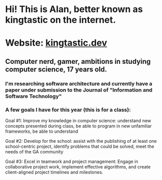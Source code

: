 # Hi! This is Alan, better known as kingtastic on the internet.
# Website: [kingtastic.dev](https://kingtastic.dev)
## Computer nerd, gamer, ambitions in studying computer science, 17 years old.
### I'm researching software architecture and currently have a paper under submission to the Journal of "Information and Software Technology"

### A few goals I have for this year (this is for a class):

Goal #1: Improve my knowledge in computer science: understand new concepts presented during class, be able to program in new unfamiliar frameworks, be able to understand

Goal #2: Develop for the school: assist with the publishing of at least one school-centric project, identify problems that could be solved, meet the needs of the GA community

Goal #3: Excel in teamwork and project management: Engage in collaborative project work, implement effective algorithms, and create client-aligned project timelines and milestones.
